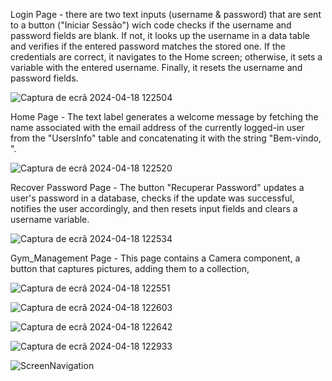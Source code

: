 Login Page - there are two text inputs (username & password) that are sent to a button ("Iniciar Sessão") wich code checks if the username and password fields are blank. If not, it looks up the username in a data table and verifies if the entered password matches the stored one. If the credentials are correct, it navigates to the Home screen; otherwise, it sets a variable with the entered username. Finally, it resets the username and password fields.

![Captura de ecrã 2024-04-18 122504](https://github.com/fsilva28/Portefolio_PowerPlatform/assets/159443064/2df841bb-ab3e-42e5-8c10-e79e5e739048)

Home Page - The text label generates a welcome message by fetching the name associated with the email address of the currently logged-in user from the "UsersInfo" table and concatenating it with the string "Bem-vindo, ".

![Captura de ecrã 2024-04-18 122520](https://github.com/fsilva28/Portefolio_PowerPlatform/assets/159443064/00eff6b0-9aaa-493f-8ac2-5aae54321595)

Recover Password Page - The button "Recuperar Password" updates a user's password in a database, checks if the update was successful, notifies the user accordingly, and then resets input fields and clears a username variable.

![Captura de ecrã 2024-04-18 122534](https://github.com/fsilva28/Portefolio_PowerPlatform/assets/159443064/3da8c6c6-6e58-44be-9b3b-8809c8b6a920)

Gym_Management Page - This page contains a Camera component, a button that captures pictures, adding them to a collection, 

![Captura de ecrã 2024-04-18 122551](https://github.com/fsilva28/Portefolio_PowerPlatform/assets/159443064/0d7fa6f9-090c-4df6-8454-faec1430ed28)

![Captura de ecrã 2024-04-18 122603](https://github.com/fsilva28/Portefolio_PowerPlatform/assets/159443064/655fba7f-b4c4-42d0-9589-a3ffa1cd470c)

![Captura de ecrã 2024-04-18 122642](https://github.com/fsilva28/Portefolio_PowerPlatform/assets/159443064/73ca8331-b39b-4a5a-b7d6-6dfe320cda2d)

![Captura de ecrã 2024-04-18 122933](https://github.com/fsilva28/Portefolio_PowerPlatform/assets/159443064/abceb109-46a4-491f-8c78-cc792baa1382)

![ScreenNavigation](https://github.com/fsilva28/Portefolio_PowerPlatform/assets/159443064/58fbf0a2-0d66-40b8-89db-19cd9f4501b7)
